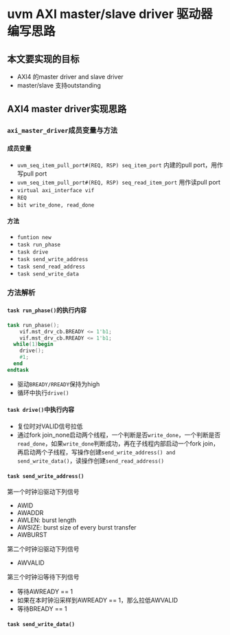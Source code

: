 # uvm AXI master/slave driver 驱动器编写思路

## 本文要实现的目标

- AXI4 的master driver and slave driver
- master/slave 支持outstanding

## AXI4 master driver实现思路

### `axi_master_driver`成员变量与方法

#### 成员变量

- `uvm_seq_item_pull_port#(REQ, RSP) seq_item_port` 内建的pull port，用作写pull port
- `uvm_seq_item_pull_port#(REQ, RSP) seq_read_item_port` 用作读pull port
- `virtual axi_interface vif`
- `REQ`
- `bit write_done, read_done`

#### 方法

- `funtion new`
- `task run_phase`
- `task drive`
- `task send_write_address`
- `task send_read_address`
- `task send_write_data`

### 方法解析

#### `task run_phase()`的执行内容

```verilog
task run_phase();
	vif.mst_drv_cb.BREADY <= 1'b1;
	vif.mst_drv_cb.RREADY <= 1'b1;
  while(1)begin
    drive();
    #1;
  end
endtask
```

- 驱动`BREADY/RREADY`保持为high
- 循环中执行`drive()`

#### `task drive()`中执行内容

- 复位时对VALID信号拉低
- 通过fork join_none启动两个线程，一个判断是否`write_done`，一个判断是否`read_done`，如果`write_done`判断成功，再在子线程内部启动一个fork join，再启动两个子线程，写操作创建`send_write_address() and send_write_data()`，读操作创建`send_read_address()`

#### `task send_write_address()`

第一个时钟沿驱动下列信号

- AWID
- AWADDR
- AWLEN: burst length
- AWSIZE: burst size of every burst transfer
- AWBURST

第二个时钟沿驱动下列信号

- AWVALID

第三个时钟沿等待下列信号

- 等待AWREADY == 1
- 如果在本时钟沿采样到AWREADY == 1，那么拉低AWVALID
- 等待BREADY == 1

#### `task send_write_data()`

